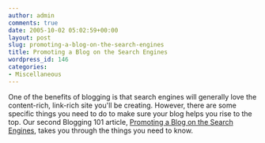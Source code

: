 ```yaml
---
author: admin
comments: true
date: 2005-10-02 05:02:59+00:00
layout: post
slug: promoting-a-blog-on-the-search-engines
title: Promoting a Blog on the Search Engines
wordpress_id: 146
categories:
- Miscellaneous
---
```


One of the benefits of blogging is that search engines will generally love the content-rich, link-rich site you'll be creating.  However, there are some specific things you need to do to make sure your blog helps you rise to the top.  Our second Blogging 101 article, [Promoting a Blog on the Search Engines](http://www.particlewave.com/YourBlogAndSEO.php), takes you through the things you need to know.
